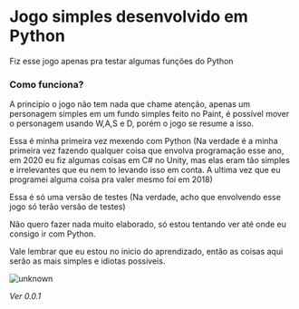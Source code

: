 # Jogo simples desenvolvido em Python

Fiz esse jogo apenas pra testar algumas funções do Python

### Como funciona?

A principio o jogo não tem nada que chame atenção, apenas um personagem simples em um fundo simples feito no Paint, é possível mover o personagem usando W,A,S e D, porém o jogo se resume a isso. 

Essa é minha primeira vez mexendo com Python (Na verdade é a minha primeira vez fazendo qualquer coisa que envolva programação esse ano, em 2020 eu fiz algumas coisas em C# no Unity, mas elas eram tão simples e irrelevantes que eu nem to levando isso em conta. A ultima vez que eu programei alguma coisa pra valer mesmo foi em 2018)


Essa é só uma versão de testes (Na verdade, acho que envolvendo esse jogo só terão versão de testes)

Não quero fazer nada muito elaborado, só estou tentando ver até onde eu consigo ir com Python. 

Vale lembrar que eu estou no inicio do aprendizado, então as coisas aqui serão as mais simples e idiotas possiveis.

![unknown](https://user-images.githubusercontent.com/74553272/119892587-b3b07500-bf10-11eb-9b9a-131c30792aca.png)

_Ver 0.0.1_
